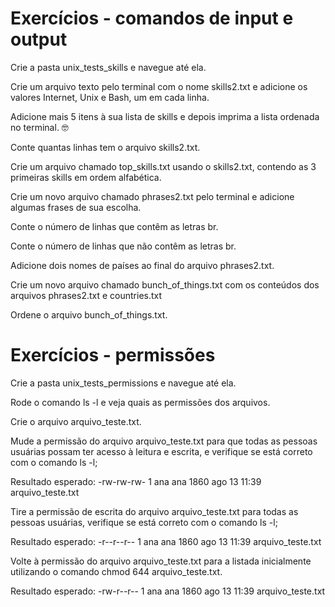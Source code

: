 # Exercícios - comandos de input e output
Crie a pasta unix_tests_skills e navegue até ela.

Crie um arquivo texto pelo terminal com o nome skills2.txt e adicione os valores Internet, Unix e Bash, um em cada linha.

Adicione mais 5 itens à sua lista de skills e depois imprima a lista ordenada no terminal. 🤓

Conte quantas linhas tem o arquivo skills2.txt.

Crie um arquivo chamado top_skills.txt usando o skills2.txt, contendo as 3 primeiras skills em ordem alfabética.

Crie um novo arquivo chamado phrases2.txt pelo terminal e adicione algumas frases de sua escolha.

Conte o número de linhas que contêm as letras br.

Conte o número de linhas que não contêm as letras br.

Adicione dois nomes de países ao final do arquivo phrases2.txt.

Crie um novo arquivo chamado bunch_of_things.txt com os conteúdos dos arquivos phrases2.txt e countries.txt

Ordene o arquivo bunch_of_things.txt.



# Exercícios - permissões
Crie a pasta unix_tests_permissions e navegue até ela.

Rode o comando ls -l e veja quais as permissões dos arquivos.

Crie o arquivo arquivo_teste.txt.

Mude a permissão do arquivo arquivo_teste.txt para que todas as pessoas usuárias possam ter acesso à leitura e escrita, e verifique se está correto com o comando ls -l;

Resultado esperado: -rw-rw-rw- 1 ana ana 1860 ago 13 11:39 arquivo_teste.txt

Tire a permissão de escrita do arquivo arquivo_teste.txt para todas as pessoas usuárias, verifique se está correto com o comando ls -l;

Resultado esperado: -r--r--r-- 1 ana ana 1860 ago 13 11:39 arquivo_teste.txt

Volte à permissão do arquivo arquivo_teste.txt para a listada inicialmente utilizando o comando chmod 644 arquivo_teste.txt.

Resultado esperado: -rw-r--r-- 1 ana ana 1860 ago 13 11:39 arquivo_teste.txt



